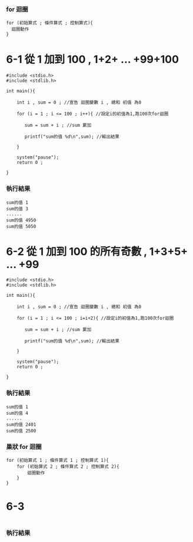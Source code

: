 
### for 迴圈
```
for (初始算式 ; 條件算式 ; 控制算式){
  迴圈動作
}
```

# 6-1 從 1 加到 100 , 1+2+ ... +99+100

```
#include <stdio.h>
#include <stdlib.h>

int main(){
	
    int i , sum = 0 ; //宣告 迴圈變數 i , 總和 初值 為0 
	
    for (i = 1 ; i <= 100 ; i++){ //設定i的初值為1,跑100次for迴圈 
		
       sum = sum + i ; //sum 累加 
		
       printf("sum的值 %d\n",sum); //輸出結果 
		
    }
	
    system("pause");
    return 0 ;
	
}
```
### 執行結果
```
sum的值 1
sum的值 3
......
sum的值 4950
sum的值 5050
```

# 6-2 從 1 加到 100 的所有奇數 , 1+3+5+ ... +99 

```
#include <stdio.h>
#include <stdlib.h>

int main(){
	
    int i , sum = 0 ; //宣告 迴圈變數 i , 總和 初值 為0 
	
    for (i = 1 ; i <= 100 ; i=i+2){ //設定i的初值為1,跑100次for迴圈 
		
       sum = sum + i ; //sum 累加 
		
       printf("sum的值 %d\n",sum); //輸出結果 
		
    }
	
    system("pause");
    return 0 ;
	
}
```
### 執行結果
```
sum的值 1
sum的值 4
......
sum的值 2401
sum的值 2500
```

### 巢狀 for 迴圈
```
for (初始算式 1 ; 條件算式 1 ; 控制算式 1){
    for (初始算式 2 ; 條件算式 2 ; 控制算式 2){
        迴圈動作
    }
}
```
# 6-3 

```

```
### 執行結果
```

```
